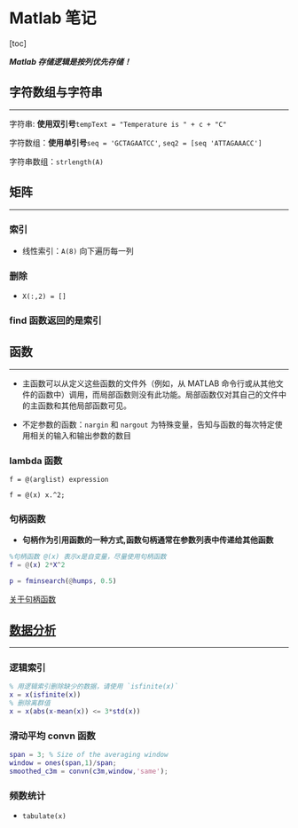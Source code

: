 # Matlab 笔记

[toc]

***Matlab 存储逻辑是按列优先存储！***



## 字符数组与字符串

---

字符串: **使用双引号**`tempText = "Temperature is " + c + "C"`

字符数组：**使用单引号**`seq = 'GCTAGAATCC'`, `seq2 = [seq 'ATTAGAAACC']`

字符串数组：`strlength(A)`



## 矩阵

---

### 索引

- 线性索引：`A(8)` 向下遍历每一列

### 删除

- `X(:,2) = []`

### find 函数返回的是索引



## 函数

---

- 主函数可以从定义这些函数的文件外（例如，从 MATLAB 命令行或从其他文件的函数中）调用，而局部函数则没有此功能。局部函数仅对其自己的文件中的主函数和其他局部函数可见。

- 不定参数的函数：`nargin` 和 `nargout` 为特殊变量，告知与函数的每次特定使用相关的输入和输出参数的数目

### lambda 函数

`f = @(arglist) expression`

`f = @(x) x.^2;`

### 句柄函数

- **句柄作为引用函数的一种方式,函数句柄通常在参数列表中传递给其他函数**

```matlab
%句柄函数 @(x) 表示x是自变量，尽量使用句柄函数
f = @(x) 2*X^2
```

```matlab
p = fminsearch(@humps, 0.5)
```

[关于句柄函数](https://ww2.mathworks.cn/help/matlab/learn_matlab/operations-on-nonlinear-functions.html)



## [数据分析](https://ww2.mathworks.cn/help/matlab/learn_matlab/data-analysis.html)

---

### 逻辑索引

```matlab
% 用逻辑索引删除缺少的数据，请使用 `isfinite(x)`
x = x(isfinite(x))
% 删除离群值
x = x(abs(x-mean(x)) <= 3*std(x))
```

### 滑动平均 convn 函数

```matlab
span = 3; % Size of the averaging window
window = ones(span,1)/span; 
smoothed_c3m = convn(c3m,window,'same');
```

### 频数统计

- `tabulate(x)`



 
